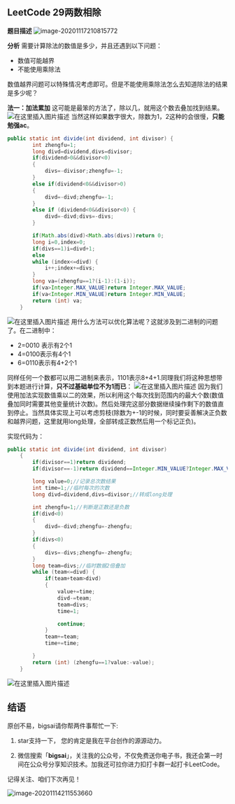 ## LeetCode 29两数相除
**题目描述**
![image-20201117210815772](https://bigsai.oss-cn-shanghai.aliyuncs.com/img/image-20201117210815772.png)

**分析**
需要计算除法的数值是多少，并且还遇到以下问题：
- 数值可能越界
- 不能使用乘除法

数值越界问题可以特殊情况考虑即可。但是不能使用乘除法怎么去知道除法的结果是多少呢？

**法一：加法累加**
这可能是最笨的方法了，除以几，就用这个数去叠加找到结果。
![在这里插入图片描述](https://img-blog.csdnimg.cn/20200919202832878.png?x-oss-process=image/watermark,type_ZmFuZ3poZW5naGVpdGk,shadow_10,text_aHR0cHM6Ly9ibG9nLmNzZG4ubmV0L3FxXzQwNjkzMTcx,size_1,color_FFFFFF,t_70#pic_center)
当然这样如果数字很大，除数为1，2这种的会很慢，**只能勉强ac**。

```java
public static int divide(int dividend, int divisor) {
		int zhengfu=1;
		long divd=dividend,divs=divisor;
		if(dividend>0&&divisor<0)
		{
			divs=-divisor;zhengfu=-1;
		}
		else if(dividend<0&&divisor>0)
		{
			divd=-divd;zhengfu=-1;
		}
		else if (dividend<0&&divisor<0) {
			divd=-divd;divs=-divs;
		}

		if(Math.abs(divd)<Math.abs(divs))return 0;
		long i=0,index=0;
		if(divs==1)i=divd+1;
		else
		while (index<=divd) {
			i++;index+=divs;
		}
		long va=(zhengfu==1?(i-1):(1-i));
		if(va>Integer.MAX_VALUE)return Integer.MAX_VALUE;
		if(va<Integer.MIN_VALUE)return Integer.MIN_VALUE;
		return (int) va;
    }
```
![在这里插入图片描述](https://img-blog.csdnimg.cn/20200919202955514.png?x-oss-process=image/watermark,type_ZmFuZ3poZW5naGVpdGk,shadow_10,text_aHR0cHM6Ly9ibG9nLmNzZG4ubmV0L3FxXzQwNjkzMTcx,size_1,color_FFFFFF,t_70#pic_center)
用什么方法可以优化算法呢？这就涉及到二进制的问题了。在二进制中：
- 2=0010 表示有2个1
- 4=0100表示有4个1
- 6=0110表示有4+2个1

同样任何一个数都可以用二进制来表示，1101表示8+4+1.同理我们将这种思想带到本题进行计算，**只不过基础单位不为1而已**：
![在这里插入图片描述](https://img-blog.csdnimg.cn/20200919204139871.png?x-oss-process=image/watermark,type_ZmFuZ3poZW5naGVpdGk,shadow_10,text_aHR0cHM6Ly9ibG9nLmNzZG4ubmV0L3FxXzQwNjkzMTcx,size_1,color_FFFFFF,t_70#pic_center)
因为我们使用加法实现数值乘以二的效果，所以利用这个每次找到范围内的最大个数(数值叠加同时需要其他变量统计次数)。然后处理完这部分数据继续操作剩下的数值直到停止。当然具体实现上可以考虑剪枝(除数为+-1的时候，同时要妥善解决正负数和越界问题，这里就用long处理，全部转成正数然后用一个标记正负)。

实现代码为：

```java
public static int divide(int dividend, int divisor)
	{
		if(divisor==1)return dividend;
		if(divisor==-1)return dividend==Integer.MIN_VALUE?Integer.MAX_VALUE:-dividend;

		long value=0;//记录总次数结果
		int time=1;//临时每次的次数
		long divd=dividend,divs=divisor;//转成long处理

		int zhengfu=1;//判断是正数还是负数
		if(divd<0)
		{
			divd=-divd;zhengfu=-zhengfu;
		}
	    if(divs<0)
	    {
	    	divs=-divs;zhengfu=-zhengfu;
	    }
	    long team=divs;//临时数据2倍叠加
		while (team<=divd) {
			if(team+team>divd)
			{
				value+=time;
				divd-=team;
				team=divs;
				time=1;

				continue;
			}
			team+=team;
			time+=time;

		}
		return (int) (zhengfu==1?value:-value);
	}
```

![在这里插入图片描述](https://img-blog.csdnimg.cn/20200919204907482.png?x-oss-process=image/watermark,type_ZmFuZ3poZW5naGVpdGk,shadow_10,text_aHR0cHM6Ly9ibG9nLmNzZG4ubmV0L3FxXzQwNjkzMTcx,size_1,color_FFFFFF,t_70#pic_center)

## 结语
原创不易，bigsai请你帮两件事帮忙一下:

1. star支持一下， 您的肯定是我在平台创作的源源动力。

2. 微信搜索「**bigsai**」，关注我的公众号，不仅免费送你电子书，我还会第一时间在公众号分享知识技术。加我还可拉你进力扣打卡群一起打卡LeetCode。

记得关注、咱们下次再见！

![image-20201114211553660](https://bigsai.oss-cn-shanghai.aliyuncs.com/img/image-20201122215000846.png)
